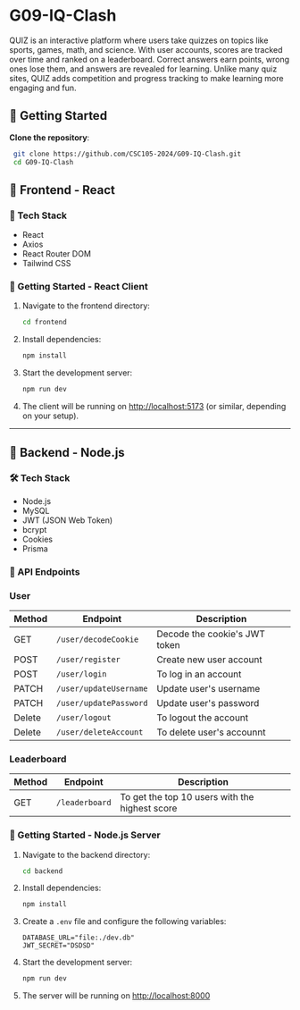 # G09-IQ-Clash

QUIZ is an interactive platform where users take quizzes on topics like sports, games, math, and science. With user accounts, scores are tracked over time and ranked on a leaderboard. Correct answers earn points, wrong ones lose them, and answers are revealed for learning. Unlike many quiz sites, QUIZ adds competition and progress tracking to make learning more engaging and fun.

## :rocket: Getting Started
**Clone the repository**: 
```bash 
 git clone https://github.com/CSC105-2024/G09-IQ-Clash.git
 cd G09-IQ-Clash
```

## :hammer: Frontend - React

### :wrench: Tech Stack

- React
- Axios
- React Router DOM
- Tailwind CSS

### :rocket: Getting Started - React Client

1. Navigate to the frontend directory:
   ```bash
   cd frontend
   ```

2. Install dependencies:
   ```bash
   npm install
   ```

3. Start the development server:
   ```bash
   npm run dev
   ```

4. The client will be running on [http://localhost:5173](http://localhost:5173) (or similar, depending on your setup).

---

## :wrench: Backend - Node.js

### :hammer_and_wrench: Tech Stack

- Node.js
- MySQL 
- JWT (JSON Web Token)
- bcrypt
- Cookies
- Prisma

### :electric_plug: API Endpoints

### **User**
| Method | Endpoint             | Description                         |
|--------|----------------------|-------------------------------------|
| GET   | `/user/decodeCookie`  |  Decode the cookie's JWT token      |
| POST  | `/user/register`      |  Create new user account            |
| POST  | `/user/login`         |  To log in an account               |
| PATCH | `/user/updateUsername`|  Update user's username             |
| PATCH | `/user/updatePassword`|  Update user's password             |
| Delete| `/user/logout`        |  To logout the account              |
| Delete| `/user/deleteAccount` |  To delete user's accounnt          |

### **Leaderboard**
| Method | Endpoint             | Description                         |
|--------|----------------------|-------------------------------------|
| GET   | `/leaderboard`        |  To get the top 10 users with the highest score  |
            


### :rocket: Getting Started - Node.js Server

1. Navigate to the backend directory:
   ```bash
   cd backend
   ```

2. Install dependencies:
   ```bash
   npm install
   ```

3. Create a `.env` file and configure the following variables:
   ```
   DATABASE_URL="file:./dev.db"
   JWT_SECRET="DSDSD"
   ```

4. Start the development server:
   ```bash
   npm run dev
   ```

5. The server will be running on [http://localhost:8000](http://localhost:8000)
